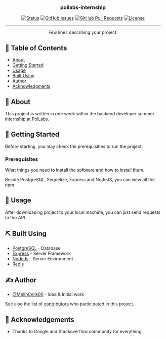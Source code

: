 <h3 align="center">poilabs-internship</h3>

<div align="center">

[![Status](https://img.shields.io/badge/status-active-success.svg)]()
[![GitHub Issues](https://img.shields.io/github/issues/kylelobo/The-Documentation-Compendium.svg)](https://github.com/kylelobo/The-Documentation-Compendium/issues)
[![GitHub Pull Requests](https://img.shields.io/github/issues-pr/kylelobo/The-Documentation-Compendium.svg)](https://github.com/kylelobo/The-Documentation-Compendium/pulls)
[![License](https://img.shields.io/badge/license-MIT-blue.svg)](/LICENSE)

</div>

---

<p align="center"> Few lines describing your project.
    <br> 
</p>

## 📝 Table of Contents

- [About](#about)
- [Getting Started](#getting_started)
- [Usage](#usage)
- [Built Using](#built_using)
- [Author](#author)
- [Acknowledgments](#acknowledgement)

## 🧐 About <a name = "about"></a>

This project is written in one week within the backend developer summer internship at PoiLabs.

## 🏁 Getting Started <a name = "getting_started"></a>

Before starting, you may check the prerequisities to run the project.

### Prerequisites

What things you need to install the software and how to install them.

Beside PostgreSQL, Sequelize, Express and NodeJS, you can view all the npm 


## 🎈 Usage <a name="usage"></a>

After downloading project to your local machine, you can just send requests to the API.

## ⛏️ Built Using <a name = "built_using"></a>

- [PostgreSQL](https://www.postgresql.org/) - Database
- [Express](https://expressjs.com/) - Server Framework
- [NodeJs](https://nodejs.org/en/) - Server Environment
- [Redis](https://redis.io/)

## ✍️ Author <a name = "authors"></a>

- [@MelihCelik00](https://github.com/MelihCelik00) - Idea & Initial work

See also the list of [contributors](https://github.com/MelihCelik00/poilabs-internship/contributors) who participated in this project.

## 🎉 Acknowledgements <a name = "acknowledgement"></a>

- Thanks to Google and Stackoverflow community for everything.
